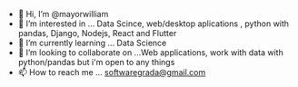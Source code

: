 - 👋 Hi, I’m @mayorwilliam
- 👀 I’m interested in ... Data Scince, web/desktop aplications , python with pandas, Django, Nodejs, React and Flutter
- 🌱 I’m currently learning ... Data Science
- 💞️ I’m looking to collaborate on ...Web applications, work with data with python/pandas but i'm open to any things  
- 📫 How to reach me ... softwaregrada@gmail.com


<!---
mayorwilliam/mayorwilliam is a ✨ special ✨ repository because its `README.md` (this file) appears on your GitHub profile.
You can click the Preview link to take a look at your changes.
--->
